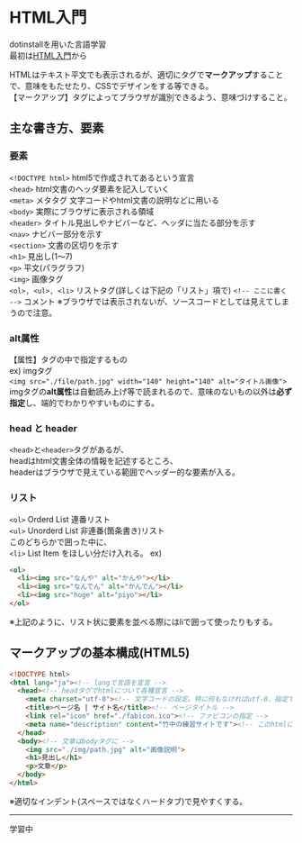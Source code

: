 # HTML入門
dotinstallを用いた言語学習  
最初は[HTML入門](https://dotinstall.com/lessons/basic_html_v4)から  

HTMLはテキスト平文でも表示されるが、適切にタグで**マークアップ**することで、意味をもたせたり、CSSでデザインをする等できる。  
【マークアップ】タグによってブラウザが識別できるよう、意味づけすること。  

## 主な書き方、要素
### 要素
`<!DOCTYPE html>` html5で作成されてあるという宣言  
`<head>` html文書のヘッダ要素を記入していく  
`<meta>` メタタグ 文字コードやhtml文書の説明などに用いる  
`<body>` 実際にブラウザに表示される領域  
`<header>` タイトル見出しやナビバーなど、ヘッダに当たる部分を示す  
`<nav>` ナビバー部分を示す  
`<section>` 文書の区切りを示す  
`<h1>` 見出し(1〜7)  
`<p>` 平文(パラグラフ)  
`<img>` 画像タグ  
`<ol>, <ul>, <li>` リストタグ(詳しくは下記の「リスト」項で)
`<!-- ここに書く -->` コメント ※ブラウザでは表示されないが、ソースコードとしては見えてしまうので注意。  

### alt属性
【属性】タグの中で指定するもの  
ex) imgタグ  
`<img src="./file/path.jpg" width="140" height="140" alt="タイトル画像">`  
imgタグの**alt属性**は自動読み上げ等で読まれるので、意味のないもの以外は**必ず指定**し、端的でわかりやすいものにする。  

### head と header
`<head>`と`<header>`タグがあるが、  
headはhtml文書全体の情報を記述するところ、  
headerはブラウザで見えている範囲でヘッダー的な要素が入る。  

### リスト
`<ol>` Orderd List 連番リスト  
`<ul>` Unorderd List 非連番(箇条書き)リスト  
このどちらかで囲った中に、  
`<li>` List Item をほしい分だけ入れる。
ex)
```html
<ol>
  <li><img src="なんや" alt="かんや"></li>
  <li><img src="なんでん" alt="かんでん"></li>
  <li><img src="hoge" alt="piyo"></li>
</ol>
```
※上記のように、リスト状に要素を並べる際にはliで囲って使ったりもする。

## マークアップの基本構成(HTML5)
```html
<!DOCTYPE html>
<html lang="ja"><!-- langで言語を宣言 -->
  <head><!-- headタグでhtmlについて各種宣言 -->
    <meta charset="utf-8"><!-- 文字コードの設定。特に何もなければutf-8、指定でs-jis等ある場合注意 -->
    <title>ページ名 | サイト名</title><!-- ページタイトル -->
    <link rel="icon" href="./fabicon.ico"><!-- ファビコンの指定 -->
    <meta name="description" content="竹中の練習サイトです"><!-- このhtmlについての説明 -->
  </head>
  <body><!-- 文章はbodyタグに -->
    <img src="./img/path.jpg" alt="画像説明">
    <h1>見出し</h1>
    <p>文章</p>
  </body>
</html>
```
※適切なインデント(スペースではなくハードタブ)で見やすくする。

---

学習中
